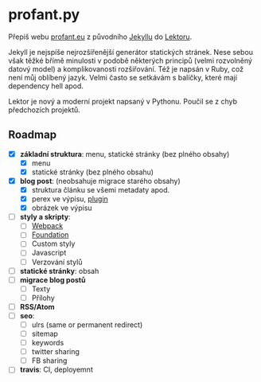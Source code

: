 # profant.py

Přepiš webu [profant.eu](https://www.profant.eu) z původního [Jekyllu](https://jekyllrb.com/) do [Lektoru](https://www.getlektor.com/).

Jekyll je nejspíše nejrozšířenější generátor statických stránek. Nese sebou však těžké břímě minulosti v podobě některých principů (velmi rozvolněný datový model) a komplikovanosti rozšiřování. Též je napsán v Ruby, což není můj oblíbený jazyk. Velmi často se setkávám s balíčky, které mají dependency hell apod.

Lektor je nový a moderní projekt napsaný v Pythonu. Poučil se z chyb předchozích projektů.

## Roadmap

- [X] **základní struktura**: menu, statické stránky (bez plného obsahy)
  - [X] menu
  - [X] statické stránky (bez plného obsahu)
- [X] **blog post**: (neobsahuje migrace starého obsahy)
  - [X] struktura článku se všemi metadaty apod.
  - [X] perex ve výpisu, [plugin](https://github.com/Andrew-Shay/lektor-read-full-post)
  - [X] obrázek ve výpisu
- [ ] **styly a skripty**:
  - [ ] [Webpack](https://www.getlektor.com/docs/guides/webpack/)
  - [ ] [Foundation](https://foundation.zurb.com/)
  - [ ] Custom styly
  - [ ] Javascript
  - [ ] Verzování stylů
- [ ] **statické stránky**: obsah
- [ ] **migrace blog postů**
  - [ ] Texty
  - [ ] Přílohy
- [ ] **RSS/Atom**
- [ ] **seo**:
  - [ ] ulrs (same or permanent redirect)
  - [ ] sitemap
  - [ ] keywords
  - [ ] twitter sharing
  - [ ] FB sharing
- [ ] **travis**: CI, deployemnt
